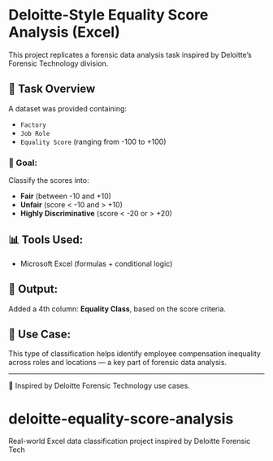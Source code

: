 # Deloitte-Style Equality Score Analysis (Excel)

This project replicates a forensic data analysis task inspired by Deloitte’s Forensic Technology division.

## 📂 Task Overview

A dataset was provided containing:
- `Factory`
- `Job Role`
- `Equality Score` (ranging from -100 to +100)

### 🎯 Goal:
Classify the scores into:
- **Fair** (between -10 and +10)
- **Unfair** (score < -10 and > +10)
- **Highly Discriminative** (score < -20 or > +20)

## 📊 Tools Used:
- Microsoft Excel (formulas + conditional logic)

## 📁 Output:
Added a 4th column: **Equality Class**, based on the score criteria.

## 🔗 Use Case:
This type of classification helps identify employee compensation inequality across roles and locations — a key part of forensic data analysis.

---

📌 Inspired by Deloitte Forensic Technology use cases.
# deloitte-equality-score-analysis
Real-world Excel data classification project inspired by Deloitte Forensic Tech
